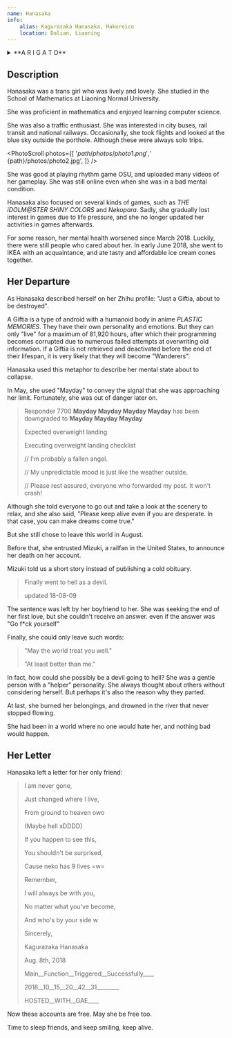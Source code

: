 ```yaml
---
name: Hanasaka
info:
    alias: Kagurazaka Hanasaka, Hakureico
    location: Dalian, Liaoning
---
```


<details>
<summary>**A R I G A T O**</summary>
> こんなちいさな星座なのに
>
> I'm such a small and insignificant constellation,
> 
> ココにいたこと 気付いてくれて
> 
> but you noticed that I was here.
> 
> ありがとう
> 
> Thank you.
</details>

## Description

Hanasaka was a trans girl who was lively and lovely.
She studied in the School of Mathematics at Liaoning Normal University.

She was proficient in mathematics and enjoyed learning computer science.

She was also a traffic enthusiast.
She was interested in city buses, rail transit and national railways.
Occasionally, she took flights and looked at the blue sky outside the porthole.
Although these were always solo trips.

<PhotoScroll photos={[
    '${path}/photos/photo1.png',
    '${path}/photos/photo2.jpg',
]} />

She was good at playing rhythm game OSU, and uploaded many videos of her gameplay.
She was still online even when she was in a bad mental condition.

Hanasaka also focused on several kinds of games,
such as *THE iDOLM@STER SHINY COLORS* and *Nekopara*.
Sadly, she gradually lost interest in games due to life pressure,
and she no longer updated her activities in games afterwards.

For some reason, her mental health worsened since March 2018. Luckily, there were still people who cared about her.
In early June 2018, she went to IKEA with an acquaintance, and ate tasty and affordable ice cream cones together.

## Her Departure

As Hanasaka described herself on her Zhihu profile: "Just a Giftia, about to be destroyed".

A Giftia is a type of android with a humanoid body in anime *PLASTIC MEMORIES*.
They have their own personality and emotions.
But they can only "live" for a maximum of 81,920 hours,
after which their programming becomes corrupted due to numerous failed attempts at overwriting old information.
If a Giftia is not retrieved and deactivated before the end of their lifespan, it is very likely that they will become "Wanderers". 

Hanasaka used this metaphor to describe her mental state about to collapse.

In May, she used "Mayday" to convey the signal that she was approaching her limit.
Fortunately, she was out of danger later on.

> Responder 7700 **Mayday Mayday Mayday Mayday** has been downgraded to **Mayday Mayday Mayday**
> 
> Expected overweight landing
> 
> Executing overweight landing checklist
>
> // I'm probably a fallen angel.
>
> // My unpredictable mood is just like the weather outside.
>
> // Please rest assured, everyone who forwarded my post. It won't crash!

Although she told everyone to go out and take a look at the scenery to relax,
and she also said, "Please keep alive even if you are desperate. In that case, you can make dreams come true."

But she still chose to leave this world in August.

Before that, she entrusted Mizuki, a railfan in the United States, to announce her death on her account.

Mizuki told us a short story instead of publishing a cold obituary.

> Finally went to hell as a devil.
> 
> updated 18-08-09

The sentence was left by her boyfriend to her.
She was seeking the end of her first love, but she couldn't receive an answer.
even if the answer was "Go f*ck yourself"

Finally, she could only leave such words:

> "May the world treat you well."
> 
> "At least better than me."

In fact, how could she possibly be a devil going to hell?
She was a gentle person with a "helper" personality.
She always thought about others without considering herself.
But perhaps it's also the reason why they parted.

At last, she burned her belongings, and drowned in the river that never stopped flowing.

She had been in a world where no one would hate her, and nothing bad would happen.

## Her Letter

Hanasaka left a letter for her only friend:

> I am never gone,
> 
> Just changed where I live,
> 
> From ground to heaven owo
> 
> (Maybe hell xDDDD)
> 
> If you happen to see this,
> 
> You shouldn't be surprised,
> 
> Cause neko has 9 lives =w=
> 
> Remember,
> 
> I will always be with you,
> 
> No matter what you've become,
> 
> And who's by your side w
>
> Sincerely,
> 
> Kagurazaka Hanasaka
> 
> Aug. 8th, 2018
>
> Main__Function__Triggered__Successfully____
> 
> 2018__10__15__20__42__31________
> 
> HOSTED__WITH__GAE____

Now these accounts are free. May she be free too.

Time to sleep friends, and keep smiling, keep alive.
